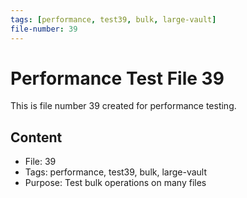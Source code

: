 ```yaml
---
tags: [performance, test39, bulk, large-vault]
file-number: 39
---
```


# Performance Test File 39

This is file number 39 created for performance testing.

## Content
- File: 39
- Tags: performance, test39, bulk, large-vault
- Purpose: Test bulk operations on many files

